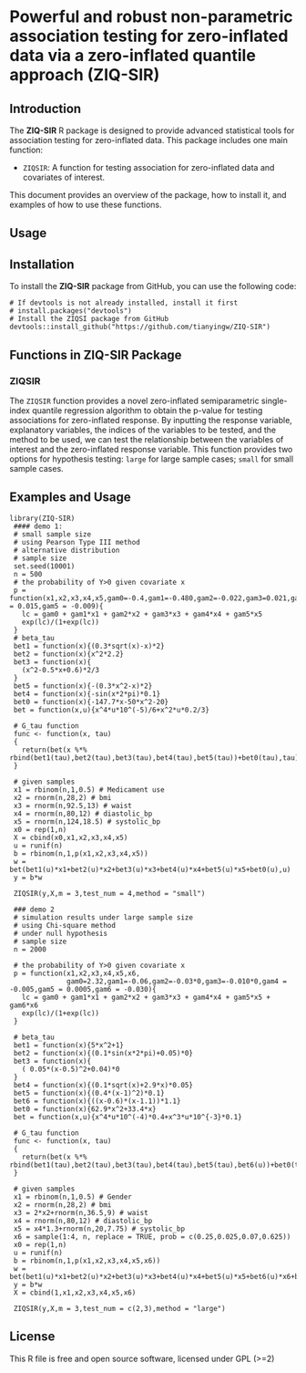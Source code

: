 # Powerful and robust non-parametric association testing for zero-inflated data via a zero-inflated quantile approach (ZIQ-SIR)
## Introduction
The **ZIQ-SIR** R package is designed to provide advanced statistical tools for association testing for zero-inflated data. This package includes one main function:

- `ZIQSIR`: A function for testing association for zero-inflated data and covariates of interest.

This document provides an overview of the package, how to install it, and examples of how to use these functions.

## Usage
## Installation
To install the **ZIQ-SIR** package from GitHub, you can use the following code:

```{r}
# If devtools is not already installed, install it first
# install.packages("devtools")
# Install the ZIQSI package from GitHub
devtools::install_github("https://github.com/tianyingw/ZIQ-SIR")
```

## Functions in ZIQ-SIR Package
### ZIQSIR
The `ZIQSIR` function provides a novel zero-inflated semiparametric single-index quantile regression algorithm to obtain the p-value for testing associations for zero-inflated response. By inputting the response variable, explanatory variables, the indices of the variables to be tested, and the method to be used, we can test the relationship between the variables of interest and the zero-inflated response variable. This function provides two options for hypothesis testing: `large` for large sample cases; `small` for small sample cases.

## Examples and Usage
```{r}
library(ZIQ-SIR)
 #### demo 1:
 # small sample size
 # using Pearson Type III method
 # alternative distribution
 # sample size
 set.seed(10001)
 n = 500
 # the probability of Y>0 given covariate x
 p = function(x1,x2,x3,x4,x5,gam0=-0.4,gam1=-0.480,gam2=-0.022,gam3=0.021,gam4 = 0.015,gam5 = -0.009){
   lc = gam0 + gam1*x1 + gam2*x2 + gam3*x3 + gam4*x4 + gam5*x5
   exp(lc)/(1+exp(lc))
 }
 # beta_tau
 bet1 = function(x){(0.3*sqrt(x)-x)*2}
 bet2 = function(x){x^2*2.2}
 bet3 = function(x){
   (x^2-0.5*x+0.6)*2/3
 }
 bet5 = function(x){-(0.3*x^2-x)*2}
 bet4 = function(x){-sin(x*2*pi)*0.1}
 bet0 = function(x){-147.7*x-50*x^2-20}
 bet = function(x,u){x^4*u*10^(-5)/6+x^2*u*0.2/3}

 # G_tau function
 func <- function(x, tau)
 {
   return(bet(x %*% rbind(bet1(tau),bet2(tau),bet3(tau),bet4(tau),bet5(tau))+bet0(tau),tau))
 }

 # given samples
 x1 = rbinom(n,1,0.5) # Medicament use
 x2 = rnorm(n,28,2) # bmi
 x3 = rnorm(n,92.5,13) # waist
 x4 = rnorm(n,80,12) # diastolic_bp
 x5 = rnorm(n,124,18.5) # systolic_bp
 x0 = rep(1,n)
 X = cbind(x0,x1,x2,x3,x4,x5)
 u = runif(n)
 b = rbinom(n,1,p(x1,x2,x3,x4,x5))
 w = bet(bet1(u)*x1+bet2(u)*x2+bet3(u)*x3+bet4(u)*x4+bet5(u)*x5+bet0(u),u)
 y = b*w

 ZIQSIR(y,X,m = 3,test_num = 4,method = "small")

 ### demo 2
 # simulation results under large sample size
 # using Chi-square method
 # under null hypothesis
 # sample size
 n = 2000

 # the probability of Y>0 given covariate x
 p = function(x1,x2,x3,x4,x5,x6,
              gam0=2.32,gam1=-0.06,gam2=-0.03*0,gam3=-0.010*0,gam4 = -0.005,gam5 = 0.0005,gam6 = -0.030){
   lc = gam0 + gam1*x1 + gam2*x2 + gam3*x3 + gam4*x4 + gam5*x5 + gam6*x6
   exp(lc)/(1+exp(lc))
 }

 # beta_tau
 bet1 = function(x){5*x^2+1}
 bet2 = function(x){(0.1*sin(x*2*pi)+0.05)*0}
 bet3 = function(x){
   ( 0.05*(x-0.5)^2+0.04)*0
 }
 bet4 = function(x){(0.1*sqrt(x)+2.9*x)*0.05}
 bet5 = function(x){(0.4*(x-1)^2)*0.1}
 bet6 = function(x){((x-0.6)*(x-1.1))*1.1}
 bet0 = function(x){62.9*x^2+33.4*x}
 bet = function(x,u){x^4*u*10^(-4)*0.4+x^3*u*10^{-3}*0.1}

 # G_tau function
 func <- function(x, tau)
 {
   return(bet(x %*% rbind(bet1(tau),bet2(tau),bet3(tau),bet4(tau),bet5(tau),bet6(u))+bet0(tau),tau))
 }

 # given samples
 x1 = rbinom(n,1,0.5) # Gender
 x2 = rnorm(n,28,2) # bmi
 x3 = 2*x2+rnorm(n,36.5,9) # waist
 x4 = rnorm(n,80,12) # diastolic_bp
 x5 = x4*1.3+rnorm(n,20,7.75) # systolic_bp
 x6 = sample(1:4, n, replace = TRUE, prob = c(0.25,0.025,0.07,0.625))
 x0 = rep(1,n)
 u = runif(n)
 b = rbinom(n,1,p(x1,x2,x3,x4,x5,x6))
 w = bet(bet1(u)*x1+bet2(u)*x2+bet3(u)*x3+bet4(u)*x4+bet5(u)*x5+bet6(u)*x6+bet0(u),u)
 y = b*w
 X = cbind(1,x1,x2,x3,x4,x5,x6)

 ZIQSIR(y,X,m = 3,test_num = c(2,3),method = "large")

```

## License
This R file is free and open source software, licensed under GPL (>=2)


